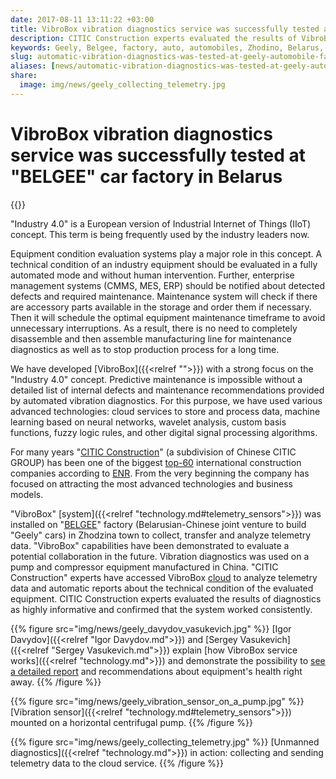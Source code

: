 ```yaml
---
date: 2017-08-11 13:11:22 +03:00
title: VibroBox vibration diagnostics service was successfully tested at “Geely” automobile factory in Belarus
description: CITIC Construction experts evaluated the results of VibroBox diagnostics as highly informative and confirmed that the system worked consistently.
keywords: Geely, Belgee, factory, auto, automobiles, Zhodino, Belarus, VibroBox, predictive, maintenance, report, test, vibration, diagnostics
slug: automatic-vibration-diagnostics-was-tested-at-geely-automobile-factory-in-belarus
aliases: [news/automatic-vibration-diagnostics-was-tested-at-geely-automobile-factory-in-belarus]
share:
  image: img/news/geely_collecting_telemetry.jpg
---
```

# VibroBox vibration diagnostics service was successfully tested at "BELGEE" car factory in Belarus

{{<date>}}

"Industry 4.0" is a European version of Industrial Internet of Things (IIoT) concept. This term is being frequently used by the industry leaders now.

Equipment condition evaluation systems play a major role in this concept. A technical condition of an industry equipment should be evaluated in a fully automated mode and without human intervention.
Further, enterprise management systems (CMMS, MES, ERP) should be notified about detected defects and required maintenance. Maintenance system will check if there are accessory parts available in the storage and order them if necessary. Then it will schedule the optimal equipment maintenance timeframe to avoid unnecessary interruptions. As a result, there is no need to completely disassemble and then assemble manufacturing line for maintenance diagnostics as well as to stop
production process for a long time.

We have developed [VibroBox]({{<relref "">}}) with a strong focus on the "Industry 4.0" concept. Predictive maintenance is impossible without a detailed list of internal defects and maintenance recommendations provided by automated vibration diagnostics. For this purpose, we have used various advanced technologies: cloud services to store and process data, machine learning based on neural networks, wavelet analysis, custom basis functions, fuzzy logic rules, and other
digital signal processing algorithms.

For many years "[CITIC Construction](http://construction.citic/en/into/index.html)" (a subdivision of Chinese CITIC GROUP) has been one of the biggest [top-60](http://www.enr.com/toplists/2016-Top-250-International-Contractors1) international construction companies according to [ENR](http://www.enr.com/). From the very beginning the company has focused on attracting the most advanced technologies and business models.

"VibroBox" [system]({{<relref "technology.md#telemetry_sensors">}}) was installed on "[BELGEE](http://belgee.by/)" factory (Belarusian-Chinese joint venture to build "Geely" cars) in Zhodzina town to collect, transfer and analyze telemetry data. "VibroBox" capabilities have been demonstrated to evaluate a potential collaboration in the future. Vibration diagnostics was used on a pump and compressor equipment manufactured in China. "CITIC Construction" experts have accessed VibroBox [cloud]({{<demourl>}}) to analyze telemetry data and automatic reports about the technical condition of the evaluated equipment. CITIC Construction experts evaluated the results of diagnostics as highly informative and confirmed that the system worked consistently.

{{% figure src="img/news/geely_davydov_vasukevich.jpg" %}}
[Igor Davydov]({{<relref "Igor Davydov.md">}}) and [Sergey Vasukevich]({{<relref "Sergey Vasukevich.md">}}) explain [how VibroBox service works]({{<relref "technology.md">}}) and demonstrate the possibility to [see a detailed report]({{<demourl>}}) and recommendations about equipment's health right away.
{{% /figure %}}

{{% figure src="img/news/geely_vibration_sensor_on_a_pump.jpg" %}}
[Vibration sensor]({{<relref "technology.md#telemetry_sensors">}}) mounted on a horizontal centrifugal pump.
{{% /figure %}}

{{% figure src="img/news/geely_collecting_telemetry.jpg" %}}
[Unmanned diagnostics]({{<relref "technology.md">}}) in action: collecting and sending telemetry data to the cloud service.
{{% /figure %}}
